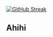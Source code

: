 [![GitHub Streak](http://github-readme-streak-stats.herokuapp.com?user=phuocta4141&theme=blueberry_duo&hide_border=true&date_format=M%20j%5B%2C%20Y%5D)](https://git.io/streak-stats)

## Ahihi

